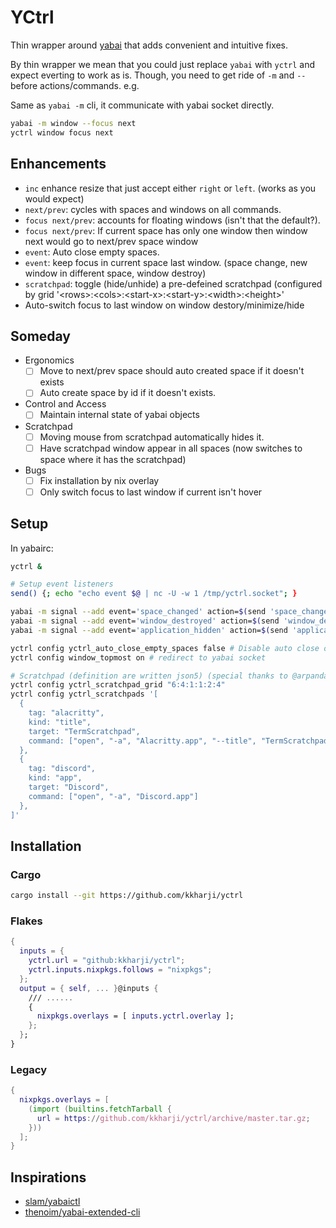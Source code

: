 # YCtrl

Thin wrapper around [yabai] that adds convenient and intuitive fixes.

By thin wrapper we mean that you could just replace `yabai` with
`yctrl` and expect everting to work as is. Though, you need to get
ride of `-m` and `--` before actions/commands. e.g.

Same as `yabai -m` cli, it communicate with yabai socket directly.

```bash
yabai -m window --focus next
yctrl window focus next
```

## Enhancements

- `inc` enhance resize that just accept either `right` or `left`. (works as you would expect)
- `next/prev`: cycles with spaces and windows on all commands.
- `focus next/prev`: accounts for floating windows (isn't that the default?).
- `focus next/prev`: If current space has only one window then window next would go to next/prev space window
- `event`: Auto close empty spaces.
- `event`: keep focus in current space last window. (space change, new window in different space, window destroy)
- `scratchpad`: toggle (hide/unhide) a pre-defeined scratchpad (configured by grid
 '\<rows\>:\<cols\>:\<start-x\>:\<start-y\>:\<width\>:\<height\>'
- Auto-switch focus to last window on window destory/minimize/hide

## Someday

- Ergonomics
  - [ ] Move to next/prev space should auto created space if it doesn't exists
  - [ ] Auto create space by id if it doesn't exists.
- Control and Access
  - [ ] Maintain internal state of yabai objects
- Scratchpad
  - [ ] Moving mouse from scratchpad automatically hides it.
  - [ ] Have scratchpad window appear in all spaces (now switches to space where it has the
    scratchpad)
- Bugs
  - [ ] Fix installation by nix overlay
  - [ ] Only switch focus to last window if current isn't hover

## Setup

In yabairc:

```bash
yctrl &

# Setup event listeners
send() {; echo "echo event $@ | nc -U -w 1 /tmp/yctrl.socket"; }

yabai -m signal --add event='space_changed' action=$(send 'space_changed $YABAI_SPACE_ID $YABAI_RECENT_SPACE_ID')
yabai -m signal --add event='window_destroyed' action=$(send 'window_destroyed $YABAI_WINDOW_ID')
yabai -m signal --add event='application_hidden' action=$(send 'application_hidden $YABAI_WINDOW_ID')

yctrl config yctrl_auto_close_empty_spaces false # Disable auto close of empty spaces
yctrl config window_topmost on # redirect to yabai socket

# Scratchpad (definition are written json5) (special thanks to @arpandaze)
yctrl config yctrl_scratchpad_grid "6:4:1:1:2:4"
yctrl config yctrl_scratchpads '[
  {
    tag: "alacritty",
    kind: "title",
    target: "TermScratchpad",
    command: ["open", "-a", "Alacritty.app", "--title", "TermScratchpad"]
  },
  {
    tag: "discord",
    kind: "app",
    target: "Discord",
    command: ["open", "-a", "Discord.app"]
  },
]'
```

## Installation

### Cargo

```bash
cargo install --git https://github.com/kkharji/yctrl
```

### Flakes

```nix
{
  inputs = {
    yctrl.url = "github:kkharji/yctrl";
    yctrl.inputs.nixpkgs.follows = "nixpkgs";
  };
  output = { self, ... }@inputs {
    /// ......
    {
      nixpkgs.overlays = [ inputs.yctrl.overlay ];
    };
  };
}
```

### Legacy

```nix
{
  nixpkgs.overlays = [
    (import (builtins.fetchTarball {
      url = https://github.com/kkharji/yctrl/archive/master.tar.gz;
    }))
  ];
}
```


## Inspirations

- [slam/yabaictl](https://github.com/slam/yabaictl)
- [thenoim/yabai-extended-cli](https://github.com/TheNoim/yabai-extended-cli/tree/main/YabiExtendedCli)

[yabai]: https://github.com/koekeishiya/yabai
